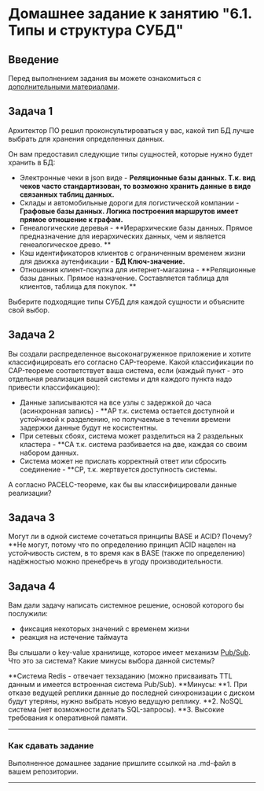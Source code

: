 # Домашнее задание к занятию "6.1. Типы и структура СУБД"

## Введение

Перед выполнением задания вы можете ознакомиться с 
[дополнительными материалами](https://github.com/netology-code/virt-homeworks/tree/master/additional/README.md).

## Задача 1

Архитектор ПО решил проконсультироваться у вас, какой тип БД 
лучше выбрать для хранения определенных данных.

Он вам предоставил следующие типы сущностей, которые нужно будет хранить в БД:

- Электронные чеки в json виде - **Реляционные базы данных. Т.к. вид чеков часто стандартизован, то возможно хранить данные в виде связанных таблиц данных.**
- Склады и автомобильные дороги для логистической компании - **Графовые базы данных. Логика построения маршрутов имеет прямое отношение к графам.**
- Генеалогические деревья - **Иерархические базы данных. Прямое предназначение для иерархических данных, чем и является генеалогическое древо. **
- Кэш идентификаторов клиентов с ограниченным временем жизни для движка аутенфикации - **БД Ключ-значение.**
- Отношения клиент-покупка для интернет-магазина - **Реляционные базы данных. Прямое назначение. Составляется таблица для клиентов, таблица для покупок. **

Выберите подходящие типы СУБД для каждой сущности и объясните свой выбор.

## Задача 2

Вы создали распределенное высоконагруженное приложение и хотите классифицировать его согласно 
CAP-теореме. Какой классификации по CAP-теореме соответствует ваша система, если 
(каждый пункт - это отдельная реализация вашей системы и для каждого пункта надо привести классификацию):

- Данные записываются на все узлы с задержкой до часа (асинхронная запись) - **AP т.к. система остается доступной и устойчивой к разделению, но получаемые в течении времени задержки данные будут не косистентны.
- При сетевых сбоях, система может разделиться на 2 раздельных кластера - **CA т.к. система разбивается на две, каждая со своим набором данных.
- Система может не прислать корректный ответ или сбросить соединение - **CP, т.к. жертвуется доступность системы.

А согласно PACELC-теореме, как бы вы классифицировали данные реализации?

## Задача 3

Могут ли в одной системе сочетаться принципы BASE и ACID? Почему? 
**Не могут, потому что по определению принцип ACID нацелен на устойчивость систем, в то время как в BASE (также по определению) надёжностью можно пренебречь в угоду производительности.

## Задача 4

Вам дали задачу написать системное решение, основой которого бы послужили:

- фиксация некоторых значений с временем жизни
- реакция на истечение таймаута

Вы слышали о key-value хранилище, которое имеет механизм [Pub/Sub](https://habr.com/ru/post/278237/). 
Что это за система? Какие минусы выбора данной системы?

**Система Redis - отвечает техзаданию (можно присваивать TTL данным и имеется встроенная система Pub/Sub). 
**Минусы: 
**1. При отказе ведущей реплики данные до последней синхронизации с диском будут утеряны, нужно выбрать новую ведущую реплику.
**2. NoSQL система (нет возможности делать SQL-запросы).
**3. Высокие требования к оперативной памяти.

---

### Как cдавать задание

Выполненное домашнее задание пришлите ссылкой на .md-файл в вашем репозитории.

---
